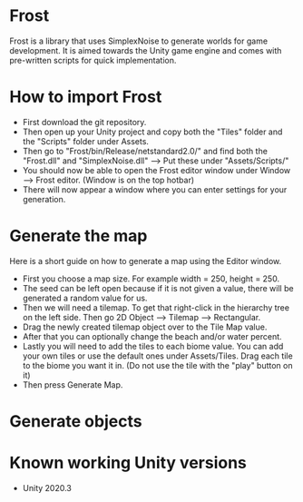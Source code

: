 # Frost

Frost is a library that uses SimplexNoise to generate worlds for game development. It is aimed towards the Unity game engine and comes with pre-written scripts for quick implementation.


# How to import Frost

- First download the git repository.
- Then open up your Unity project and copy both the "Tiles" folder and the "Scripts" folder under Assets.
- Then go to "Frost/bin/Release/netstandard2.0/" and find both the "Frost.dll" and "SimplexNoise.dll" --> Put these under "Assets/Scripts/"
- You should now be able to open the Frost editor window under Window --> Frost editor. (Window is on the top hotbar)
- There will now appear a window where you can enter settings for your generation.


# Generate the map

Here is a short guide on how to generate a map using the Editor window.

- First you choose a map size. For example width = 250, height = 250.
- The seed can be left open because if it is not given a value, there will be generated a random value for us.
- Then we will need a tilemap. To get that right-click in the hierarchy tree on the left side. Then go 2D Object --> Tilemap --> Rectangular.
- Drag the newly created tilemap object over to the Tile Map value.
- After that you can optionally change the beach and/or water percent. 
- Lastly you will need to add the tiles to each biome value. You can add your own tiles or use the default ones under Assets/Tiles. Drag each tile to the biome you want it in. (Do not use the tile with the "play" button on it) 
- Then press Generate Map.



# Generate objects




# Known working Unity versions

- Unity 2020.3


